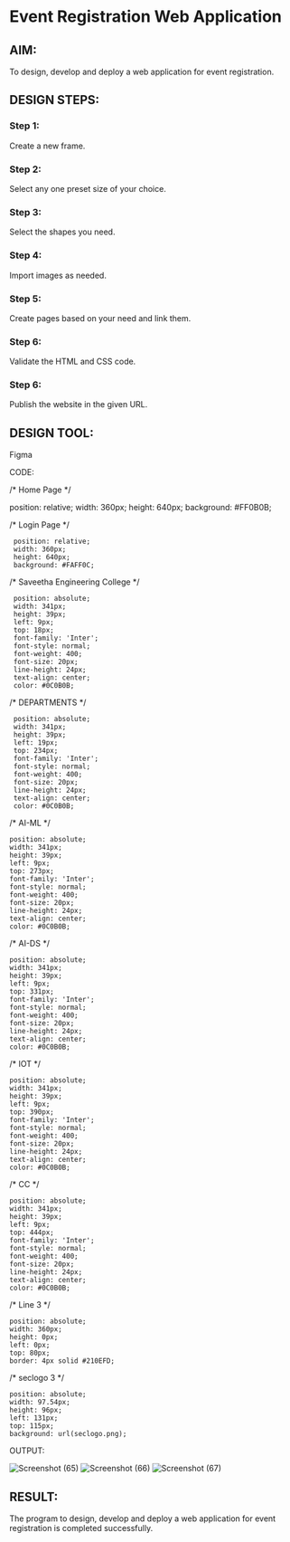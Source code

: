 # Event Registration Web Application

## AIM:
To design, develop and deploy a web application for event registration.

## DESIGN STEPS:

### Step 1:
Create a new frame.

### Step 2:
Select any one preset size of your choice.

### Step 3:
Select the shapes you need.

### Step 4:
Import images as needed.

### Step 5:
Create pages based on your need and link them.

### Step 6:

Validate the HTML and CSS code.

### Step 6:

Publish the website in the given URL.

## DESIGN TOOL:
Figma

CODE:

/* Home Page */

   position: relative;
   width: 360px;
   height: 640px;
   background: #FF0B0B;

/* Login Page */

     position: relative;
     width: 360px;
     height: 640px;
     background: #FAFF0C;

/* Saveetha Engineering College */

     position: absolute;
     width: 341px;
     height: 39px;
     left: 9px;
     top: 18px;
     font-family: 'Inter';
     font-style: normal;
     font-weight: 400;
     font-size: 20px;
     line-height: 24px;
     text-align: center;
     color: #0C0B0B;


/* DEPARTMENTS */

     position: absolute;
     width: 341px;
     height: 39px;
     left: 19px;
     top: 234px;
     font-family: 'Inter';
     font-style: normal;
     font-weight: 400;
     font-size: 20px;
     line-height: 24px;
     text-align: center;
     color: #0C0B0B;


/* AI-ML */

    position: absolute;
    width: 341px;
    height: 39px;
    left: 9px;
    top: 273px;
    font-family: 'Inter';
    font-style: normal;
    font-weight: 400;
    font-size: 20px;
    line-height: 24px;
    text-align: center;
    color: #0C0B0B;


/* AI-DS */

    position: absolute;
    width: 341px;
    height: 39px;
    left: 9px;
    top: 331px;
    font-family: 'Inter';
    font-style: normal;
    font-weight: 400;
    font-size: 20px;
    line-height: 24px;
    text-align: center;
    color: #0C0B0B;


/* IOT */

    position: absolute;
    width: 341px;
    height: 39px;
    left: 9px;
    top: 390px;
    font-family: 'Inter';
    font-style: normal;
    font-weight: 400;
    font-size: 20px;
    line-height: 24px;
    text-align: center;
    color: #0C0B0B;


/* CC */

    position: absolute;
    width: 341px;
    height: 39px;
    left: 9px;
    top: 444px;
    font-family: 'Inter';
    font-style: normal;
    font-weight: 400;
    font-size: 20px;
    line-height: 24px;
    text-align: center;
    color: #0C0B0B;


/* Line 3 */

    position: absolute;
    width: 360px;
    height: 0px;
    left: 0px;
    top: 80px;
    border: 4px solid #210EFD;

/* seclogo 3 */

    position: absolute;
    width: 97.54px;
    height: 96px;
    left: 131px;
    top: 115px;
    background: url(seclogo.png);

OUTPUT:

![Screenshot (65)](https://user-images.githubusercontent.com/119475762/215375019-f9200154-769a-4d50-a0a7-397615323884.png)
![Screenshot (66)](https://user-images.githubusercontent.com/119475762/215375082-65c66bfb-b01d-4d63-89e0-9a698d366758.png)
![Screenshot (67)](https://user-images.githubusercontent.com/119475762/215375128-2814aec1-afab-4819-887c-6791d014d561.png)


## RESULT:
The program to design, develop and deploy a web application for event registration is completed successfully.
